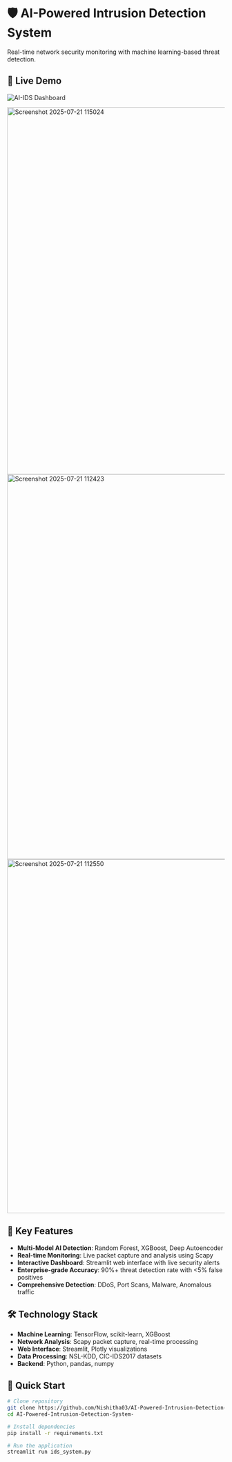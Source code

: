 # 🛡️ AI-Powered Intrusion Detection System

Real-time network security monitoring with machine learning-based threat detection.

## 🚨 Live Demo
![AI-IDS Dashboard](https://via.placeholder.com/800x400/1a1a1a/ffffff?text=AI-IDS+Dashboard)


<img width="1498" height="850" alt="Screenshot 2025-07-21 115024" src="https://github.com/user-attachments/assets/b715406f-7140-40ba-9eec-f4d8b16e3139" />




<img width="1565" height="892" alt="Screenshot 2025-07-21 112423" src="https://github.com/user-attachments/assets/a04db10b-27de-4e67-8b16-f4b8c1bbe83c" />




<img width="1524" height="820" alt="Screenshot 2025-07-21 112550" src="https://github.com/user-attachments/assets/7ebf03e3-80ee-4049-a8b7-4107ce4c06d8" />






## 🎯 Key Features

- **Multi-Model AI Detection**: Random Forest, XGBoost, Deep Autoencoder
- **Real-time Monitoring**: Live packet capture and analysis using Scapy
- **Interactive Dashboard**: Streamlit web interface with live security alerts
- **Enterprise-grade Accuracy**: 90%+ threat detection rate with <5% false positives
- **Comprehensive Detection**: DDoS, Port Scans, Malware, Anomalous traffic

## 🛠️ Technology Stack
- **Machine Learning**: TensorFlow, scikit-learn, XGBoost
- **Network Analysis**: Scapy packet capture, real-time processing
- **Web Interface**: Streamlit, Plotly visualizations
- **Data Processing**: NSL-KDD, CIC-IDS2017 datasets
- **Backend**: Python, pandas, numpy

## 🚀 Quick Start
```bash
# Clone repository
git clone https://github.com/Nishitha03/AI-Powered-Intrusion-Detection-System-.git
cd AI-Powered-Intrusion-Detection-System-

# Install dependencies
pip install -r requirements.txt

# Run the application
streamlit run ids_system.py
